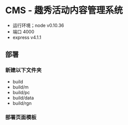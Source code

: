 CMS - 趣秀活动内容管理系统
===============

* 运行环境；node v0.10.36
* 端口 4000
* express v4.1.1

部署
-----

### 新建以下文件夹

* build
* build/m
* build/pc
* build/data
* build/rgn

### 部署页面模板





